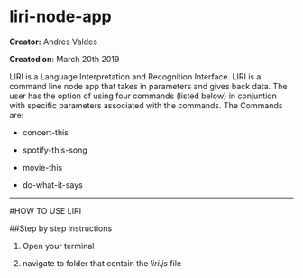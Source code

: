 # liri-node-app

__Creator:__ Andres Valdes 

__Created on__: March 20th 2019

LIRI is a Language Interpretation and Recognition Interface. LIRI is a command line node app that takes in parameters and gives back data. The user has the option of using four commands (listed below) in conjuntion with specific parameters associated with the commands. The Commands are:

* concert-this

* spotify-this-song

* movie-this

* do-what-it-says
---------------------------------------------------------

#HOW TO USE LIRI

##Step by step instructions

1. Open your terminal

1. navigate to folder that contain the _liri.js_ file
